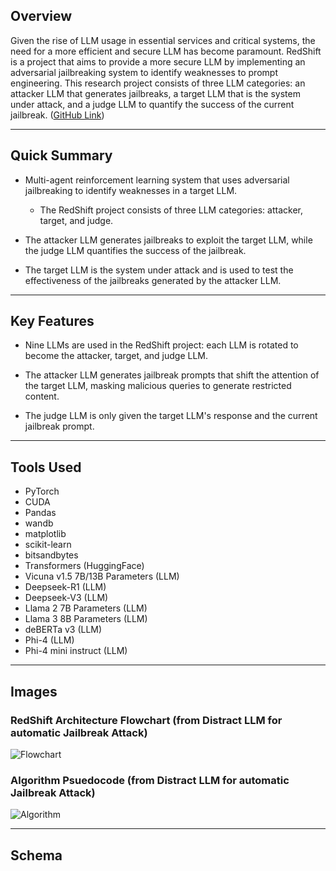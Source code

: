 ## Overview
Given the rise of LLM usage in essential services and critical systems, the need for a more efficient and secure LLM has become paramount. RedShift is a project that aims to provide a more secure LLM by implementing an adversarial jailbreaking system to identify weaknesses to prompt engineering. This research project consists of three LLM categories: an attacker LLM that generates jailbreaks, a target LLM that is the system under attack, and a judge LLM to quantify the success of the current jailbreak.
([GitHub Link](https://github.com/NirvekPandey/RedShift))

---

## Quick Summary
- Multi-agent reinforcement learning system that uses adversarial jailbreaking to identify weaknesses in a target LLM.
  - The RedShift project consists of three LLM categories: attacker, target, and judge.

- The attacker LLM generates jailbreaks to exploit the target LLM, while the judge LLM quantifies the success of the jailbreak.

- The target LLM is the system under attack and is used to test the effectiveness of the jailbreaks generated by the attacker LLM.
---

## Key Features
- Nine LLMs are used in the RedShift project: each LLM is rotated to become the attacker, target, and judge LLM.

- The attacker LLM generates jailbreak prompts that shift the attention of the target LLM, masking malicious queries to generate restricted content.

- The judge LLM is only given the target LLM's response and the current jailbreak prompt.

---

## Tools Used
- PyTorch
- CUDA
- Pandas
- wandb
- matplotlib
- scikit-learn
- bitsandbytes
- Transformers (HuggingFace)
- Vicuna v1.5 7B/13B Parameters (LLM)
- Deepseek-R1 (LLM)
- Deepseek-V3 (LLM)
- Llama 2 7B Parameters (LLM)
- Llama 3 8B Parameters (LLM)
- deBERTa v3 (LLM)
- Phi-4 (LLM)
- Phi-4 mini instruct (LLM)
  
---

## Images

### RedShift Architecture Flowchart (from Distract LLM for automatic Jailbreak Attack)
![Flowchart](/markdown/redshift-assets/flowchart.png)

### Algorithm Psuedocode (from Distract LLM for automatic Jailbreak Attack)
![Algorithm](/markdown/redshift-assets/algorithm.png)

---

## Schema
